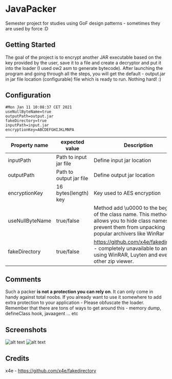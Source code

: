 # JavaPacker

Semester project for studies using GoF design patterns - sometimes they are used by force :D


## Getting Started

The goal of the project is to encrypt another JAR executable based on the key provided by the user, save it to a file and create a decryptor and put it into the loader (I used ow2 asm to generate bytecode).
After launching the program and going through all the steps, you will get the default - output.jar in jar file location (configurable) file which is ready to run. Nothing hard! :)

## Configuration

```
#Mon Jan 11 10:08:37 CET 2021
useNullByteName=true
outputPath=output.jar
fakeDirectory=true
inputPath=input.jar
encryptionKey=ABCDEFGHIJKLMNPA
```

Property name  | expected value | Description
------------- | ------------- | -------------
inputPath  | Path to input jar file | Define input jar location
outputPath  | Path to output jar file | Define output jar location
encryptionKey  | 16 bytes(length) key | Key used to AES encryption
useNullByteName  | true/false | Method add \u0000 to the beginning of the class name. This method allows you to hide class names and prevent them from unpacking by popular archivers like WinRar
fakeDirectory  | true/false | https://github.com/x4e/fakedirectory - completely unavailable to anyone using WinRAR, Luyten and every other zip viewer.

## Comments

Such a packer <b>is not a protection you can rely on</b>. It can only come in handy against total noobs. If you already want to use it somewhere to add extra protection to your application - Please obfuscate the loader.
Remember that there are tons of ways to get around this - memory dump, defineClass hook, javaagent ... etc


## Screenshots

![alt text](https://i.imgur.com/jUrEsd8.png)
![alt text](https://i.imgur.com/967U67f.png)

## Credits
x4e - https://github.com/x4e/fakedirectory
